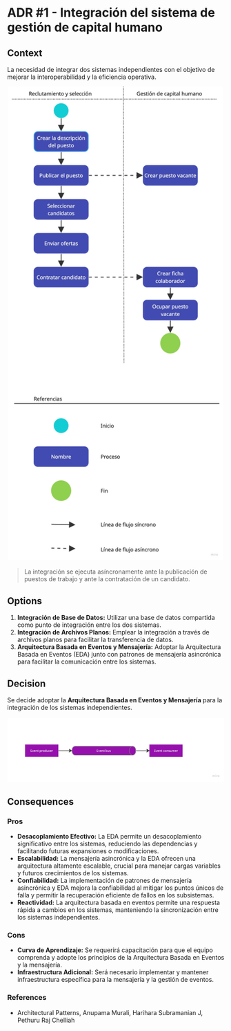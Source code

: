 # ADR #1 - Integración del sistema de gestión de capital humano

## Context
La necesidad de integrar dos sistemas independientes con el objetivo de mejorar la interoperabilidad y la eficiencia operativa.


<div>
<img src="../images/adr-3-flow.jpg" width="500" />
</div>


> La integración se ejecuta asíncronamente ante la publicación de puestos de trabajo y ante la contratación de un candidato.

## Options
1. **Integración de Base de Datos:** Utilizar una base de datos compartida como punto de integración entre los dos sistemas.
2. **Integración de Archivos Planos:** Emplear la integración a través de archivos planos para facilitar la transferencia de datos.
3. **Arquitectura Basada en Eventos y Mensajería:** Adoptar la Arquitectura Basada en Eventos (EDA) junto con patrones de mensajería asincrónica para facilitar la comunicación entre los sistemas.

## Decision
Se decide adoptar la **Arquitectura Basada en Eventos y Mensajería** para la integración de los sistemas independientes.

![](../images/adr-3-eda.jpg)

## Consequences

### Pros
- **Desacoplamiento Efectivo:** La EDA permite un desacoplamiento significativo entre los sistemas, reduciendo las dependencias y facilitando futuras expansiones o modificaciones.
- **Escalabilidad:** La mensajería asincrónica y la EDA ofrecen una arquitectura altamente escalable, crucial para manejar cargas variables y futuros crecimientos de los sistemas.
- **Confiabilidad:** La implementación de patrones de mensajería asincrónica y EDA mejora la confiabilidad al mitigar los puntos únicos de falla y permitir la recuperación eficiente de fallos en los subsistemas.
- **Reactividad:** La arquitectura basada en eventos permite una respuesta rápida a cambios en los sistemas, manteniendo la sincronización entre los sistemas independientes.

### Cons
- **Curva de Aprendizaje:** Se requerirá capacitación para que el equipo comprenda y adopte los principios de la Arquitectura Basada en Eventos y la mensajería.
- **Infraestructura Adicional:** Será necesario implementar y mantener infraestructura específica para la mensajería y la gestión de eventos.

### References
* Architectural Patterns, Anupama Murali, Harihara Subramanian J, Pethuru Raj Chelliah
